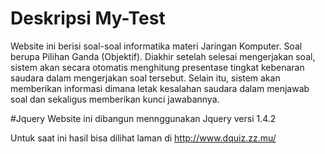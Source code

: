 # Deskripsi My-Test
Website ini berisi soal-soal informatika materi Jaringan Komputer. Soal berupa Pilihan Ganda (Objektif).
Diakhir setelah selesai mengerjakan soal, sistem akan secara otomatis menghitung presentase tingkat kebenaran saudara dalam mengerjakan soal tersebut. Selain itu, sistem akan memberikan informasi dimana letak kesalahan saudara dalam menjawab soal dan sekaligus memberikan kunci jawabannya.

#Jquery
Website ini dibangun mennggunakan Jquery versi 1.4.2

Untuk saat ini hasil bisa dilihat laman di http://www.dquiz.zz.mu/